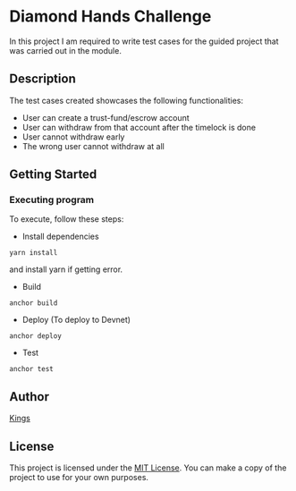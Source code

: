 # Diamond Hands Challenge

In this project I am required to write test cases for the guided project that was carried out in the module.

## Description

The test cases created showcases the following functionalities:

- User can create a trust-fund/escrow account
- User can withdraw from that account after the timelock is done
- User cannot withdraw early
- The wrong user cannot withdraw at all

## Getting Started

### Executing program

To execute, follow these steps:

- Install dependencies

`yarn install`

and install yarn if getting error.

- Build

`anchor build`

- Deploy (To deploy to Devnet)

`anchor deploy`

- Test

`anchor test`

## Author

[Kings](https://github.com/mastkings)

## License

This project is licensed under the [MIT License](LICENSE).
You can make a copy of the project to use for your own purposes.
